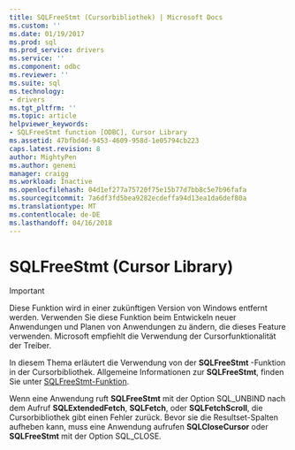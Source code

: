 ```yaml
---
title: SQLFreeStmt (Cursorbibliothek) | Microsoft Docs
ms.custom: ''
ms.date: 01/19/2017
ms.prod: sql
ms.prod_service: drivers
ms.service: ''
ms.component: odbc
ms.reviewer: ''
ms.suite: sql
ms.technology:
- drivers
ms.tgt_pltfrm: ''
ms.topic: article
helpviewer_keywords:
- SQLFreeStmt function [ODBC], Cursor Library
ms.assetid: 47bfbd4d-9453-4609-958d-1e05794cb223
caps.latest.revision: 8
author: MightyPen
ms.author: genemi
manager: craigg
ms.workload: Inactive
ms.openlocfilehash: 04d1ef277a75720f75e15b77d7bb8c5e7b96fafa
ms.sourcegitcommit: 7a6df3fd5bea9282ecdeffa94d13ea1da6def80a
ms.translationtype: MT
ms.contentlocale: de-DE
ms.lasthandoff: 04/16/2018
---
```

# <a name="sqlfreestmt-cursor-library"></a>SQLFreeStmt (Cursor Library)
> [!IMPORTANT]  
>  Diese Funktion wird in einer zukünftigen Version von Windows entfernt werden. Verwenden Sie diese Funktion beim Entwickeln neuer Anwendungen und Planen von Anwendungen zu ändern, die dieses Feature verwenden. Microsoft empfiehlt die Verwendung der Cursorfunktionalität der Treiber.  
  
 In diesem Thema erläutert die Verwendung von der **SQLFreeStmt** -Funktion in der Cursorbibliothek. Allgemeine Informationen zur **SQLFreeStmt**, finden Sie unter [SQLFreeStmt-Funktion](../../../odbc/reference/syntax/sqlfreestmt-function.md).  
  
 Wenn eine Anwendung ruft **SQLFreeStmt** mit der Option SQL_UNBIND nach dem Aufruf **SQLExtendedFetch**, **SQLFetch**, oder **SQLFetchScroll**, die Cursorbibliothek gibt einen Fehler zurück. Bevor sie die Resultset-Spalten aufheben kann, muss eine Anwendung aufrufen **SQLCloseCursor** oder **SQLFreeStmt** mit der Option SQL_CLOSE.
